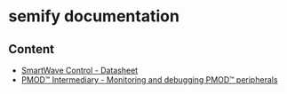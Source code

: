 # semify documentation

## Content
- [SmartWave Control - Datasheet](SmartWave_Control_Datasheet.md)
- [PMOD™ Intermediary - Monitoring and debugging PMOD™ peripherals](pmod-intermediary.md)

